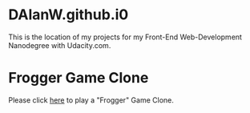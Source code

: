 # DAlanW.github.i0

This is the location of my projects for my Front-End Web-Development Nanodegree with Udacity.com.

# Frogger Game Clone

Please click [here](http://dalanw.github.io/arcade-game/) to play a "Frogger" Game Clone.
